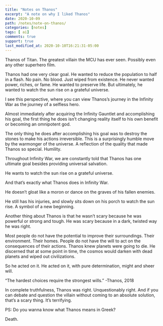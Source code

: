 ```yaml
---
title: "Notes on Thanos"
excerpt: "A note on why I liked Thanos"
date: 2020-10-09
path: /notes/note-on-thanos/
categories: [notes]
tags: [ ai]
comments: true
support: true
last_modified_at: 2020-10-10T16:21:31-05:00
---
```


Thanos of Titan. The greatest villain the MCU has ever seen. Possibly even any other superhero film.

Thanos had one very clear goal. He wanted to reduce the population to half in a flash. No pain. No blood. Just wiped from existence. He never wanted power, riches, or fame. He wanted to preserve life. But ultimately, he wanted to watch the sun rise on a grateful universe.

I see this perspective, where you can view Thanos’s journey in the Infinity War as the journey of a selfless hero.

Almost immediately after acquiring the Infinity Gauntlet and accomplishing his goal, the first thing he does isn’t changing reality itself to his own benefit or becoming an omnipotent god.

The only thing he does after accomplishing his goal was to destroy the stones to make his actions irreversible. This is a surprisingly humble move by the warmonger of the universe. A reflection of the quality that made Thanos so special. Humility.

Throughout Infinity War, we are constantly told that Thanos has one ultimate goal besides providing universal salvation.

He wants to watch the sun rise on a grateful universe.

And that’s exactly what Thanos does in Infinity War.

He doesn’t gloat like a moron or dance on the graves of his fallen enemies.

He still has his injuries, and slowly sits down on his porch to watch the sun rise. A symbol of a new beginning.

Another thing about Thanos is that he wasn’t scary because he was powerful or strong and tough. He was scary because in a dark, twisted way he was right.

Most people do not have the potential to improve their surroundings. Their environment. Their homes. People do not have the will to act on the consequences of their actions. Thanos knew planets were going to die. He discerned that at some point in time, the cosmos would darken with dead planets and wiped out civilizations.

So he acted on it. He acted on it, with pure determination, might and sheer will.

“The hardest choices require the strongest wills.” -Thanos, 2018

In complete truthfulness, Thanos was right. Unquestionably right. And if you can debate and question the villain without coming to an absolute solution, that’s a scary thing. It’s terrifying.

PS: Do you wanna know what Thanos means in Greek?

Death.
